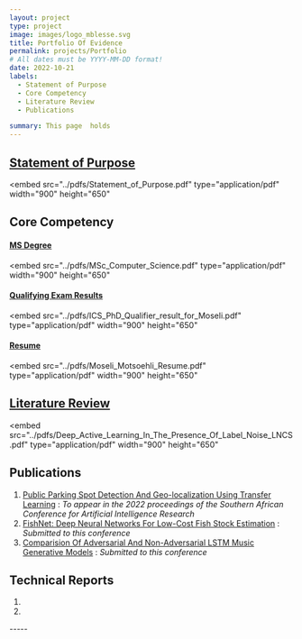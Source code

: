 ```yaml
---
layout: project
type: project
image: images/logo_mblesse.svg
title: Portfolio Of Evidence
permalink: projects/Portfolio
# All dates must be YYYY-MM-DD format!
date: 2022-10-21
labels:
  - Statement of Purpose
  - Core Competency
  - Literature Review
  - Publications

summary: This page  holds
---
```



## <a href='../pdfs/Statement_of_Purpose.pdf'>Statement of Purpose</a>

<embed
    src="../pdfs/Statement_of_Purpose.pdf" 
    type="application/pdf"
    width="900"
    height="650"
>

## Core Competency

#### <a href="../pdfs/MSc_Computer_Science.pdf">MS Degree</a>

<embed
    src="../pdfs/MSc_Computer_Science.pdf" 
    type="application/pdf"
    width="900"
    height="650"
>

#### <a href="../pdfs/ICS_PhD_Qualifier_result_for_Moseli.pdf">Qualifying Exam Results</a>

<embed 
    src="../pdfs/ICS_PhD_Qualifier_result_for_Moseli.pdf" 
    type="application/pdf"
    width="900"
    height="650"
>

#### <a href="../pdfs/Moseli_Motsoehli_Resume.pdf">Resume</a>

<embed 
    src="../pdfs/Moseli_Motsoehli_Resume.pdf" 
    type="application/pdf"
    width="900"
    height="650"
>

## <a href='../pdfs/Deep_Active_Learning_In_The_Presence_Of_Label_Noise_LNCS.pdf'>Literature Review</a>

<embed 
    src="../pdfs/Deep_Active_Learning_In_The_Presence_Of_Label_Noise_LNCS.pdf" 
    type="application/pdf"
    width="900"
    height="650"
>

## Publications

<ol>
    <li><a href = "https://arxiv.org/abs/2209.00213">Public Parking Spot Detection And Geo-localization Using Transfer Learning</a> : <i>To appear in the 2022 proceedings of the Southern African Conference for Artificial Intelligence Research</i></li>
    <li><a href="#">FishNet: Deep Neural Networks For Low-Cost Fish Stock Estimation</a> : <i>Submitted to this conference</i></li>
    <li><a href="#">Comparision Of Adversarial And Non-Adversarial LSTM Music Generative Models</a> : <i>Submitted to this conference</i></li>
</ol>

## Technical Reports

<ol>
    <li></li>
    <li></li>
</ol>
-----
